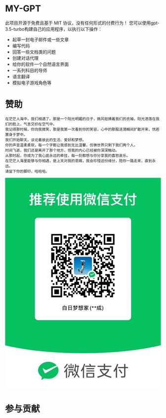 # MY-GPT
  此项目开源于免费且基于 MIT 协议，没有任何形式的付费行为！ 您可以使用gpt-3.5-turbo构建自己的应用程序，以执行以下操作：
* 起草一封电子邮件或一些文章
* 编写代码
* 回答一些文档类的问题
* 创建对话代理
* 给你的软件一个自然语言界面
* 一系列科目的导师
* 语言翻译
* 模拟电子游戏角色等

# 赞助
    在茫茫人海中，我们相遇了。那是一个阳光明媚的日子，微风轻拂着我们的衣袖，阳光洒落在我们的脸上，气息交织在空气中。
    我记得那时候，你向我微笑，那是我第一次看到你的笑容，心中的那股涟漪瞬间扩散开来，恍若置身于梦中。
    我们开始聊天，谈论着彼此的生活、爱好和梦想。
    你的声音温柔柔软，每一个字都让我感到无比温馨，仿佛世界只剩下我们两个人。
    时间飞逝，我们还是离开了那个地方，但我的内心已经被你深深触动。
    从那时起，你成为了我心底永远的牵挂，每一刻都想与你分享我的喜怒哀乐。
    在茫茫人海里能够与你相遇，是上天对我的恩赐，我会珍惜这份缘分，陪你一路走来，直到永远。
    请留下你的脚印，哈哈哈。
 ![Image text](https://github.com/liuxc1/CHAT-GPT/blob/main/%E5%BE%AE%E4%BF%A1%E5%9B%BE%E7%89%87_20230516164135.jpg)
 # 参与贡献
 
